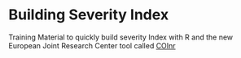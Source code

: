 # Building Severity Index

Training Material to quickly build severity Index with R and the new European Joint Research Center tool called [COInr](https://bluefoxr.github.io/COINrDoc)